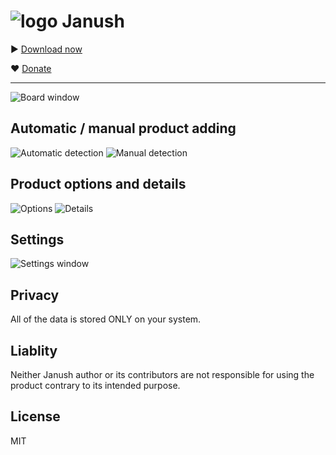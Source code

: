 # ![logo](https://lvkins.github.io/JanushApp/assets/logo.png) Janush

 ▶ [Download now](https://lvkins.github.io/JanushApp/)
 
 ❤ [Donate](https://www.paypal.com/cgi-bin/webscr?cmd=_donations&business=lsgames.st%40gmail.com&currency_code=EUR)

---

![Board window](https://lvkins.github.io/JanushApp/assets/images/ui/board.png)

## Automatic / manual product adding
![Automatic detection](https://lvkins.github.io/JanushApp/assets/images/ui/add1.png)
![Manual detection](https://lvkins.github.io/JanushApp/assets/images/ui/add2.png)

## Product options and details
![Options](https://lvkins.github.io/JanushApp/assets/images/ui/options.png) ![Details](https://lvkins.github.io/JanushApp/assets/images/ui/details.png)

## Settings
![Settings window](https://lvkins.github.io/JanushApp/assets/images/ui/settings.png)

## Privacy

All of the data is stored ONLY on your system.

## Liablity

Neither Janush author or its contributors are not responsible for using the product contrary to its intended purpose.

## License
MIT
